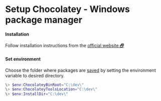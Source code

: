 # Setup Chocolatey - Windows package manager

#### Installation
Follow installation instructions from the [official website 🗗](https://chocolatey.org/)

#### Set environment
Choose the folder where packages are 
[saved](https://github.com/chocolatey/choco/wiki/GettingStarted#where-are-chocolatey-packages-installed-to)
by setting the environment variable to desired directory.

```powershell
\> $env:ChocolateyBinRoot="C:\dev\"
\> $env:ChocolateyToolsLocation="C:\dev\"
\> $env:InstallDir="C:\dev\"
```
